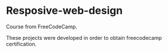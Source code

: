 # Resposive-web-design
Course from FreeCodeCamp. 

These projects were developed in order to obtain freecodecamp certification.
